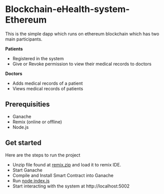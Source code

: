 # Blockchain-eHealth-system-Ethereum

This is the simple dapp which runs on ethereum blockchain which has two main participants.

**Patients**
- Registered in the system
- Give or Revoke permission to view their medical records to doctors

**Doctors**
- Adds medical records of a patient
- Views medical records of patients

## Prerequisities
- Ganache
- Remix (online or offline)
- Node.js

## Get started
Here are the steps to run the project

- Unzip file found at [remix.zip](.remix/remix.zip) and load it to remix IDE.
- Start Ganache
- Compile and Install Smart Contract into Ganache
- Run [node index.js](.index.js)
- Start interacting with the system at http://localhost:5002
